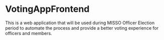 # VotingAppFrontend

This is a web application that will be used during MISSO Officer Election period to automate the process and provide a better voting experience for officers and members.
